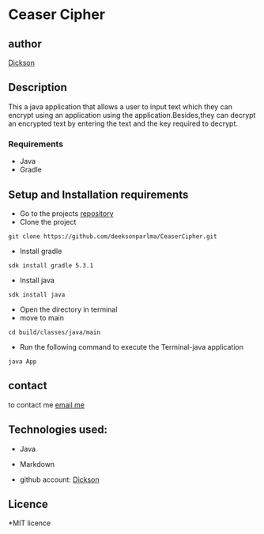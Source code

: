 # Ceaser Cipher
## author
[Dickson](https://www.github.com/deeksonparlma)

## Description
This a java application that allows a user to input text which they can encrypt using an application using the application.Besides,they can decrypt an encrypted text by entering the text and the key required to decrypt.
### Requirements
* Java
* Gradle
## Setup and Installation requirements
* Go to the projects [repository](https://github.com/deeksonparlma/CeaserCipher)
* Clone the project
```
git clone https://github.com/deeksonparlma/CeaserCipher.git
```
* Install gradle
```
sdk install gradle 5.3.1
```
* Install java
```
sdk install java
```
* Open the directory in terminal
* move to main
```
cd build/classes/java/main
```
* Run the following command to execute the Terminal-java application
```
java App
```
## contact
to contact me [email me](dicksonparlma@gmail.com)
## Technologies used:
* Java
* Markdown

* github account: [Dickson](https://github.com/deeksonparlma)

## Licence
*MIT licence
